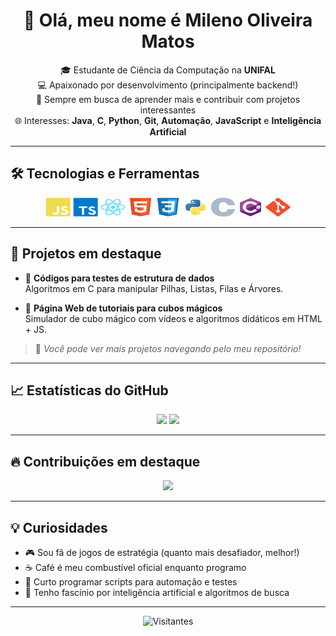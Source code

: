 <h1 align="center">👋 Olá, meu nome é Mileno Oliveira Matos</h1>

<p align="center">
🎓 Estudante de Ciência da Computação na <strong>UNIFAL</strong>  
<br>💻 Apaixonado por desenvolvimento (principalmente backend!)  
<br>🚀 Sempre em busca de aprender mais e contribuir com projetos interessantes  
<br>🌐 Interesses: <strong>Java</strong>, <strong>C</strong>, <strong>Python</strong>, <strong>Git</strong>, <strong>Automação</strong>, <strong>JavaScript</strong> e <strong>Inteligência Artificial</strong>
</p>

---

## 🛠️ Tecnologias e Ferramentas

<div align="center">
  <img alt="JavaScript" height="30" width="40" src="https://raw.githubusercontent.com/devicons/devicon/master/icons/javascript/javascript-plain.svg">
  <img alt="TypeScript" height="30" width="40" src="https://raw.githubusercontent.com/devicons/devicon/master/icons/typescript/typescript-plain.svg">
  <img alt="React" height="30" width="40" src="https://raw.githubusercontent.com/devicons/devicon/master/icons/react/react-original.svg">
  <img alt="HTML" height="30" width="40" src="https://raw.githubusercontent.com/devicons/devicon/master/icons/html5/html5-original.svg">
  <img alt="CSS" height="30" width="40" src="https://raw.githubusercontent.com/devicons/devicon/master/icons/css3/css3-original.svg">
  <img alt="Python" height="30" width="40" src="https://raw.githubusercontent.com/devicons/devicon/master/icons/python/python-original.svg">
  <img alt="C" height="30" width="40" src="https://raw.githubusercontent.com/devicons/devicon/master/icons/c/c-original.svg">
  <img alt="CSharp" height="30" width="40" src="https://raw.githubusercontent.com/devicons/devicon/master/icons/csharp/csharp-original.svg">
  <img alt="Git" height="30" width="40" src="https://raw.githubusercontent.com/devicons/devicon/master/icons/git/git-original.svg">
</div>

---

## 🌟 Projetos em destaque

- 🔧 **Códigos para testes de estrutura de dados**  
  Algoritmos em C para manipular Pilhas, Listas, Filas e Árvores.

- 🧩 **Página Web de tutoriais para cubos mágicos**  
  Simulador de cubo mágico com vídeos e algoritmos didáticos em HTML + JS.

> 🔗 *Você pode ver mais projetos navegando pelo meu repositório!*

---

## 📈 Estatísticas do GitHub

<div align="center">
  <img height="180em" src="https://github-readme-stats.vercel.app/api?username=MilenoMatos&show_icons=true&theme=tokyonight&include_all_commits=true&count_private=true"/>
  <img height="180em" src="https://github-readme-stats.vercel.app/api/top-langs/?username=MilenoMatos&layout=compact&langs_count=8&theme=tokyonight"/>
</div>

---

## 🔥 Contribuições em destaque

<div align="center">
  <img src="https://github-readme-streak-stats.herokuapp.com/?user=MilenoMatos&theme=tokyonight"/>
</div>

---

## 💡 Curiosidades

- 🎮 Sou fã de jogos de estratégia (quanto mais desafiador, melhor!)
- ☕ Café é meu combustível oficial enquanto programo
- 🐍 Curto programar scripts para automação e testes
- 🧪 Tenho fascínio por inteligência artificial e algoritmos de busca

---

<p align="center">
  <img src="https://komarev.com/ghpvc/?username=MilenoMatos&label=Visitantes&color=blue&style=flat" alt="Visitantes">
</p>
